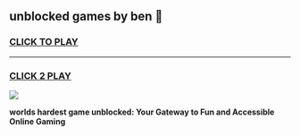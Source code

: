 
## unblocked games by ben 👋
<h3>
<a href="https://premium.freeplayer.one?title=unblocked_games_by_ben&ref=13F">CLICK TO PLAY</a></h3>
<hr>

<h3>
<a href="https://premium.freeplayer.one?title=unblocked_games_by_ben&ref=13F">CLICK 2 PLAY</a>
  
</h3>

<a href="https://premium.freeplayer.one?title=unblocked_games_by_ben&ref=12F/"><img src="https://clearcache.store/games.png"></a>


**worlds hardest game unblocked: Your Gateway to Fun and Accessible Online Gaming**
